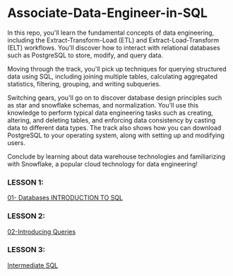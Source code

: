 # Associate-Data-Engineer-in-SQL
In this repo, you'll learn the fundamental concepts of data engineering, including the Extract-Transform-Load (ETL) and Extract-Load-Transform (ELT) workflows. You'll discover how to interact with relational databases such as PostgreSQL to store, modify, and query data.

Moving through the track, you'll pick up techniques for querying structured data using SQL, including joining multiple tables, calculating aggregated statistics, filtering, grouping, and writing subqueries.

Switching gears, you'll go on to discover database design principles such as star and snowflake schemas, and normalization. You'll use this knowledge to perform typical data engineering tasks such as creating, altering, and deleting tables, and enforcing data consistency by casting data to different data types. The track also shows how you can download PostgreSQL to your operating system, along with setting up and modifying users.

Conclude by learning about data warehouse technologies and familiarizing with Snowflake, a popular cloud technology for data engineering!

### LESSON 1: 
[01- Databases INTRODUCTION TO SQL](https://medium.com/@iqraanwar/01-databases-introduction-to-sql-5dd7d8413a3f)

### LESSON 2:
[02-Introducing Queries](https://medium.com/@iqraanwar/02-introducing-queries-b8e8bf608e1c)

### LESSON 3:
[Intermediate SQL]()
